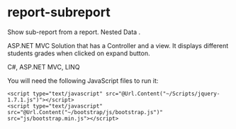 # report-subreport
Show sub-report from a report. Nested Data .

ASP.NET MVC Solution that has a Controller and a view. It displays different students grades when clicked on expand button.

C#, ASP.NET MVC, LINQ

You will need the following JavaScript files to run it:

    <script type="text/javascript" src="@Url.Content("~/Scripts/jquery-1.7.1.js")"></script>
    <script type="text/javascript" src="@Url.Content("~/bootstrap/js/bootstrap.js")" src="js/bootstrap.min.js"></script>
